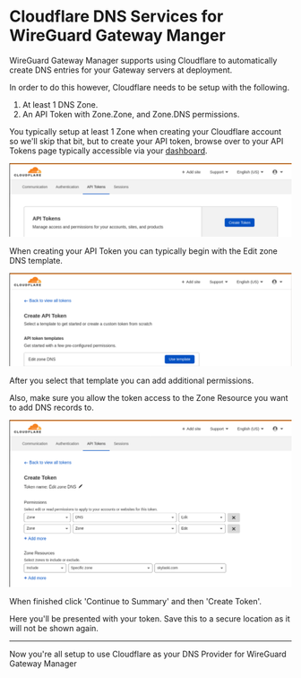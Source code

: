 # Cloudflare DNS Services for WireGuard Gateway Manger
WireGuard Gateway Manager supports using Cloudflare to automatically create DNS entries for your Gateway servers at deployment.

In order to do this however, Cloudflare needs to be setup with the following.

1. At least 1 DNS Zone.
2. An API Token with Zone.Zone, and Zone.DNS permissions.

You typically setup at least 1 Zone when creating your Cloudflare account so we'll skip that bit, but to create your API token, browse over to your API Tokens page typically accessible via your [dashboard](https://dash.cloudflare.com/profile/api-tokens).

![apitokens](screenshots/cf1.png)

When creating your API Token you can typically begin with the Edit zone DNS template.

![template](screenshots/cf2.png)

After you select that template you can add additional permissions. 

Also, make sure you allow the token access to the Zone Resource you want to add DNS records to.

![createtoken](screenshots/cf3.png)

When finished click 'Continue to Summary' and then 'Create Token'.

Here you'll be presented with your token. Save this to a secure location as it will not be shown again. 

----

Now you're all setup to use Cloudflare as your DNS Provider for WireGuard Gateway Manager


